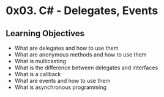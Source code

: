 # 0x03. C# - Delegates, Events

## Learning Objectives

+ What are delegates and how to use them
+ What are anonymous methods and how to use them
+ What is multicasting
+ What is the difference between delegates and interfaces
+ What is a callback
+ What are events and how to use them
+ What is asynchronous programming